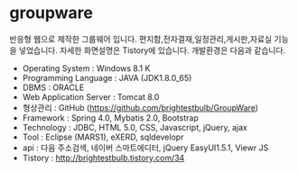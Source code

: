 # groupware
반응형 웹으로 제작한 그룹웨어 입니다. 편지함,전자결재,일정관리,게시판,자료실 기능을 넣었습니다.
자세한 화면설명은 Tistory에 있습니다. 개발환경은 다음과 같습니다.

- Operating System : Windows 8.1 K
- Programming Language : JAVA (JDK1.8.0_65)
- DBMS : ORACLE
- Web Application Server : Tomcat 8.0
- 형상관리 : GitHub (https://github.com/brightestbulb/GroupWare)
- Framework : Spring 4.0, Mybatis 2.0, Bootstrap
- Technology : JDBC, HTML 5.0, CSS, Javascript, jQuery, ajax
- Tool : Eclipse (MARS1), eXERD, sqldevelopr  
- api : 다음 주소검색, 네이버 스마트에디터, jQuery EasyUI1.5.1, Viewr JS
- Tistory : http://brightestbulb.tistory.com/34
